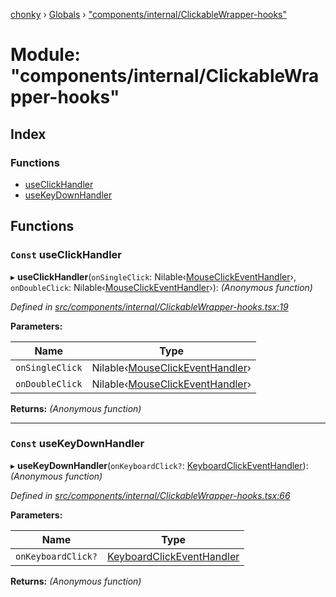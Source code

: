 [chonky](../README.md) › [Globals](../globals.md) › ["components/internal/ClickableWrapper-hooks"](_components_internal_clickablewrapper_hooks_.md)

# Module: "components/internal/ClickableWrapper-hooks"

## Index

### Functions

* [useClickHandler](_components_internal_clickablewrapper_hooks_.md#const-useclickhandler)
* [useKeyDownHandler](_components_internal_clickablewrapper_hooks_.md#const-usekeydownhandler)

## Functions

### `Const` useClickHandler

▸ **useClickHandler**(`onSingleClick`: Nilable‹[MouseClickEventHandler](_components_internal_clickablewrapper_.md#mouseclickeventhandler)›, `onDoubleClick`: Nilable‹[MouseClickEventHandler](_components_internal_clickablewrapper_.md#mouseclickeventhandler)›): *(Anonymous function)*

*Defined in [src/components/internal/ClickableWrapper-hooks.tsx:19](https://github.com/TimboKZ/Chonky/blob/ce1f2d4/src/components/internal/ClickableWrapper-hooks.tsx#L19)*

**Parameters:**

Name | Type |
------ | ------ |
`onSingleClick` | Nilable‹[MouseClickEventHandler](_components_internal_clickablewrapper_.md#mouseclickeventhandler)› |
`onDoubleClick` | Nilable‹[MouseClickEventHandler](_components_internal_clickablewrapper_.md#mouseclickeventhandler)› |

**Returns:** *(Anonymous function)*

___

### `Const` useKeyDownHandler

▸ **useKeyDownHandler**(`onKeyboardClick?`: [KeyboardClickEventHandler](_components_internal_clickablewrapper_.md#keyboardclickeventhandler)): *(Anonymous function)*

*Defined in [src/components/internal/ClickableWrapper-hooks.tsx:66](https://github.com/TimboKZ/Chonky/blob/ce1f2d4/src/components/internal/ClickableWrapper-hooks.tsx#L66)*

**Parameters:**

Name | Type |
------ | ------ |
`onKeyboardClick?` | [KeyboardClickEventHandler](_components_internal_clickablewrapper_.md#keyboardclickeventhandler) |

**Returns:** *(Anonymous function)*
